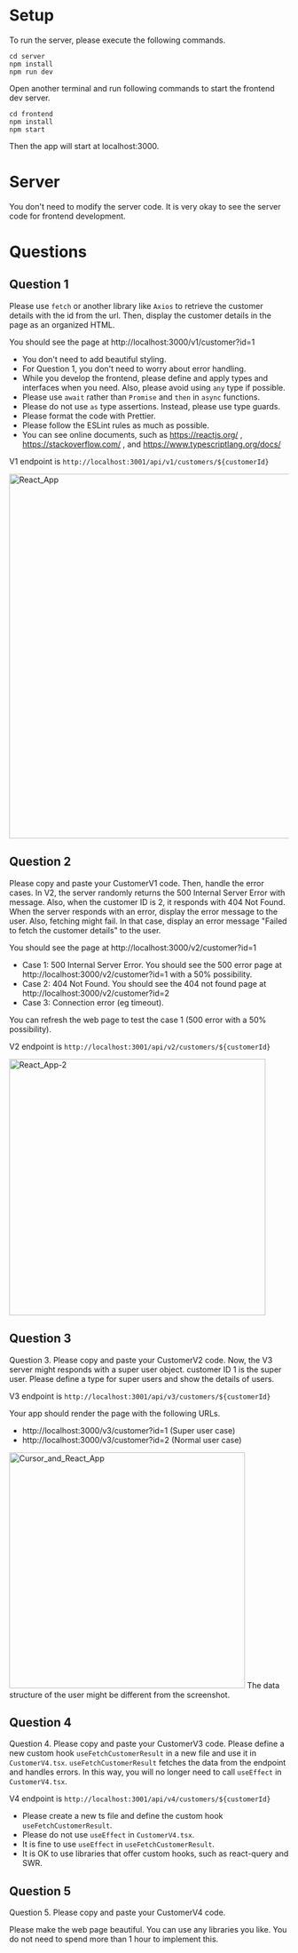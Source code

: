# Setup

To run the server, please execute the following commands.

```
cd server
npm install
npm run dev
```

Open another terminal and run following commands to start the frontend dev server.

```
cd frontend
npm install
npm start
```

Then the app will start at localhost:3000.

# Server

You don't need to modify the server code. It is very okay to see the server code for frontend development.

# Questions

## Question 1

Please use `fetch` or another library like `Axios` to retrieve the customer details with the id from the url.
Then, display the customer details in the page as an organized HTML.

You should see the page at http://localhost:3000/v1/customer?id=1

- You don't need to add beautiful styling.
- For Question 1, you don't need to worry about error handling.
- While you develop the frontend, please define and apply types and interfaces when you need. Also, please avoid using `any` type if possible.
- Please use `await` rather than `Promise` and `then` in `async` functions.
- Please do not use `as` type assertions. Instead, please use type guards.
- Please format the code with Prettier.
- Please follow the ESLint rules as much as possible.
- You can see online documents, such as https://reactjs.org/ , https://stackoverflow.com/ , and https://www.typescriptlang.org/docs/

V1 endpoint is `http://localhost:3001/api/v1/customers/${customerId}`

<img width="657" alt="React_App" src="https://user-images.githubusercontent.com/1451339/135393907-e55b63a0-3e64-4371-916c-02e42bb125b9.png">

## Question 2

Please copy and paste your CustomerV1 code.
Then, handle the error cases. In V2, the server randomly returns the 500 Internal Server Error with message.
Also, when the customer ID is 2, it responds with 404 Not Found.
When the server responds with an error, display the error message to the user.
Also, fetching might fail. In that case, display an error message "Failed to fetch the customer details" to the user.

You should see the page at http://localhost:3000/v2/customer?id=1

- Case 1: 500 Internal Server Error. You should see the 500 error page at http://localhost:3000/v2/customer?id=1 with a 50% possibility.
- Case 2: 404 Not Found. You should see the 404 not found page at http://localhost:3000/v2/customer?id=2
- Case 3: Connection error (eg timeout).

You can refresh the web page to test the case 1 (500 error with a 50% possibility).

V2 endpoint is `http://localhost:3001/api/v2/customers/${customerId}`

<img width="462" alt="React_App-2" src="https://user-images.githubusercontent.com/1451339/135393918-5d458b70-e862-4166-910a-80849c92db9a.png">

## Question 3

Question 3. Please copy and paste your CustomerV2 code.
Now, the V3 server might responds with a super user object.
customer ID 1 is the super user.
Please define a type for super users and show the details of users.

V3 endpoint is `http://localhost:3001/api/v3/customers/${customerId}`

Your app should render the page with the following URLs.

- http://localhost:3000/v3/customer?id=1 (Super user case)
- http://localhost:3000/v3/customer?id=2 (Normal user case)

<img width="425" alt="Cursor_and_React_App" src="https://user-images.githubusercontent.com/1451339/135393950-9ddd1076-0c74-478c-be68-7ba5f806390d.png">
The data structure of the user might be different from the screenshot.

## Question 4

Question 4. Please copy and paste your CustomerV3 code.
Please define a new custom hook `useFetchCustomerResult` in a new file and use it in `CustomerV4.tsx`. `useFetchCustomerResult` fetches the data from the endpoint and handles errors. In this way, you will no longer need to call `useEffect` in `CustomerV4.tsx`.

V4 endpoint is `http://localhost:3001/api/v4/customers/${customerId}`

- Please create a new ts file and define the custom hook `useFetchCustomerResult`.
- Please do not use `useEffect` in `CustomerV4.tsx`.
- It is fine to use `useEffect` in `useFetchCustomerResult`.
- It is OK to use libraries that offer custom hooks, such as react-query and SWR.

## Question 5

Question 5. Please copy and paste your CustomerV4 code.

Please make the web page beautiful. You can use any libraries you like. You do not need to spend more than 1 hour to implement this.
